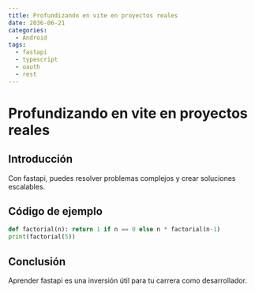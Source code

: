 ```yaml
---
title: Profundizando en vite en proyectos reales
date: 2036-06-21
categories:
  - Android
tags:
  - fastapi
  - typescript
  - oauth
  - rest
---
```


# Profundizando en vite en proyectos reales

## Introducción

Con fastapi, puedes resolver problemas complejos y crear soluciones escalables.

## Código de ejemplo

```python
def factorial(n): return 1 if n == 0 else n * factorial(n-1)
print(factorial(5))
```

## Conclusión

Aprender fastapi es una inversión útil para tu carrera como desarrollador.